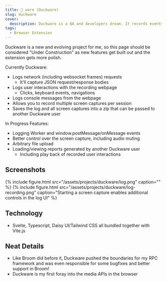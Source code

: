 ```yaml
---
title: 🦆 ware (Duckware)
slug: duckware
cover:
  description: Duckware is a QA and developers dream. It records events happening on a webpage, ranging from clicks to websocket data and network requests and allows packaging it up with timestamped screen recordings to send over to developers to help hunt bugs.
tags:
  - Browser Extension
---
```


Duckware is a new and evolving project for me, so this page should be considered
"Under Construction" as new features get built out and the extension gets more
polish.

Currently Duckware:
- Logs network (including websocket frames) requests
  - It'll capture JSON request/response bodies
- Logs user interactions with the recording webpage
  - Clicks, keyboard events, navigations
- Logs console messages from the webpage
- Allows you to record multiple screen captures per session
- Saves the log and all screen captures into a zip that can be passed to
  another Duckware user

In Progress Features:
- Logging Worker and window.postMessage/onMessage events
- Better control over the screen capture, including audio muting
- Arbitrary file upload
- Loading/viewing reports generated by another Duckware user
  - Including play back of recorded user interactions

## Screenshots
{% include figure.html src="/assets/projects/duckware/log.png" caption="" %}
{% include figure.html src="/assets/projects/duckware/log-recording.png" caption="Starting a screen capture enables additional controls in the log UI" %}


## Technology
- Svelte, Typescript, Daisy UI/Tailwind CSS all bundled together with Vite.js

## Neat Details
- Like Broom did before it, Duckware pushed the boundaries for my RPC framework
  and was even responsible for some bugfixes and better support in Broom!
- Duckware is my first foray into the media APIs in the browser
